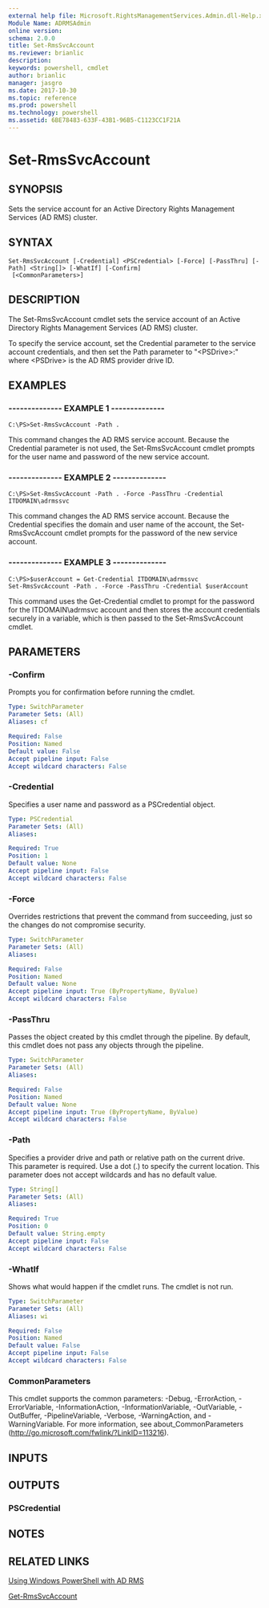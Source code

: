 ```yaml
---
external help file: Microsoft.RightsManagementServices.Admin.dll-Help.xml
Module Name: ADRMSAdmin
online version: 
schema: 2.0.0
title: Set-RmsSvcAccount
ms.reviewer: brianlic
description: 
keywords: powershell, cmdlet
author: brianlic
manager: jasgro
ms.date: 2017-10-30
ms.topic: reference
ms.prod: powershell
ms.technology: powershell
ms.assetid: 6BE78483-633F-43B1-96B5-C1123CC1F21A
---
```


# Set-RmsSvcAccount

## SYNOPSIS
Sets the service account for an Active Directory Rights Management Services (AD RMS) cluster.

## SYNTAX

```
Set-RmsSvcAccount [-Credential] <PSCredential> [-Force] [-PassThru] [-Path] <String[]> [-WhatIf] [-Confirm]
 [<CommonParameters>]
```

## DESCRIPTION
The Set-RmsSvcAccount cmdlet sets the service account of an Active Directory Rights Management Services (AD RMS) cluster.

To specify the service account, set the Credential parameter to the service account credentials, and then set the Path parameter to "\<PSDrive\>:\" where \<PSDrive\> is the AD RMS provider drive ID.

## EXAMPLES

### --------------  EXAMPLE 1 --------------
```
C:\PS>Set-RmsSvcAccount -Path .
```

This command changes the AD RMS service account.
Because the Credential parameter is not used, the Set-RmsSvcAccount cmdlet prompts for the user name and password of the new service account.

### --------------  EXAMPLE 2 --------------
```
C:\PS>Set-RmsSvcAccount -Path . -Force -PassThru -Credential ITDOMAIN\adrmssvc
```

This command changes the AD RMS service account.
Because the Credential specifies the domain and user name of the account, the Set-RmsSvcAccount cmdlet prompts for the password of the new service account.

### --------------  EXAMPLE 3 --------------
```
C:\PS>$userAccount = Get-Credential ITDOMAIN\adrmssvc
Set-RmsSvcAccount -Path . -Force -PassThru -Credential $userAccount
```

This command uses the Get-Credential cmdlet to prompt for the password for the ITDOMAIN\adrmsvc account and then stores the account credentials securely in a variable, which is then passed to the Set-RmsSvcAccount cmdlet.

## PARAMETERS

### -Confirm
Prompts you for confirmation before running the cmdlet.

```yaml
Type: SwitchParameter
Parameter Sets: (All)
Aliases: cf

Required: False
Position: Named
Default value: False
Accept pipeline input: False
Accept wildcard characters: False
```

### -Credential
Specifies a user name and password as a PSCredential object.

```yaml
Type: PSCredential
Parameter Sets: (All)
Aliases: 

Required: True
Position: 1
Default value: None
Accept pipeline input: False
Accept wildcard characters: False
```

### -Force
Overrides restrictions that prevent the command from succeeding, just so the changes do not compromise security.

```yaml
Type: SwitchParameter
Parameter Sets: (All)
Aliases: 

Required: False
Position: Named
Default value: None
Accept pipeline input: True (ByPropertyName, ByValue)
Accept wildcard characters: False
```

### -PassThru
Passes the object created by this cmdlet through the pipeline.
By default, this cmdlet does not pass any objects through the pipeline.

```yaml
Type: SwitchParameter
Parameter Sets: (All)
Aliases: 

Required: False
Position: Named
Default value: None
Accept pipeline input: True (ByPropertyName, ByValue)
Accept wildcard characters: False
```

### -Path
Specifies a provider drive and path or relative path on the current drive.
This parameter is required.
Use a dot (.) to specify the current location.
This parameter does not accept wildcards and has no default value.

```yaml
Type: String[]
Parameter Sets: (All)
Aliases: 

Required: True
Position: 0
Default value: String.empty
Accept pipeline input: False
Accept wildcard characters: False
```

### -WhatIf
Shows what would happen if the cmdlet runs.
The cmdlet is not run.

```yaml
Type: SwitchParameter
Parameter Sets: (All)
Aliases: wi

Required: False
Position: Named
Default value: False
Accept pipeline input: False
Accept wildcard characters: False
```

### CommonParameters
This cmdlet supports the common parameters: -Debug, -ErrorAction, -ErrorVariable, -InformationAction, -InformationVariable, -OutVariable, -OutBuffer, -PipelineVariable, -Verbose, -WarningAction, and -WarningVariable. For more information, see about_CommonParameters (http://go.microsoft.com/fwlink/?LinkID=113216).

## INPUTS

## OUTPUTS

### PSCredential

## NOTES

## RELATED LINKS

[Using Windows PowerShell with AD RMS](http://go.microsoft.com/fwlink/?LinkId=136806)

[Get-RmsSvcAccount](./Get-RmsSvcAccount.md)


